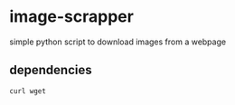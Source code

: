 # image-scrapper
simple python script to download images from a webpage

## dependencies
`curl wget`
